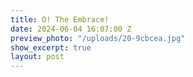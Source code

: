 ```yaml
---
title: O! The Embrace!
date: 2024-06-04 16:07:00 Z
preview_photo: "/uploads/20-9cbcea.jpg"
show_excerpt: true
layout: post
---
```


